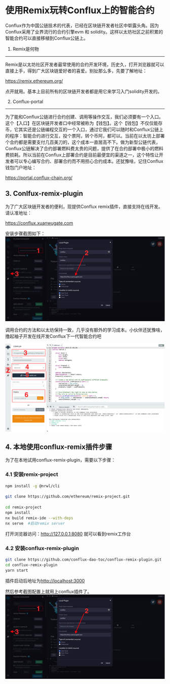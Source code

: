 使用Remix玩转Conflux上的智能合约
===

Conflux作为中国公链技术的代表，已经在区块链开发者社区中崭露头角。因为Conflux采用了业界流行的合约引擎evm 和 solidity。这样以太坊社区之前积累的智能合约可以直接移植到Conflux公链上。

1. Remix是何物
---
Remix是以太坊社区开发者最常使用的合约开发环境，历史久，打开浏览器就可以直接上手，得到广大区块链爱好者的喜爱。别扯那么多，先要了解地址：

https://remix.ethereum.org/

点开就用。基本上目前所有的区块链开发者都是用它来学习入门solidity开发的。

2. Conflux-portal
---
为了能和Conflux公链进行合约创建、调用等操作交互，我们必须要有一个入口。这个【入口】在区块链开发者口中经常被称为【钱包】。这个【钱包】不仅仅能存币，它其实还是公链编程交互的一个入口，通过它我们可以随时和Conflux公链上的程序：智能合约进行交互，投个票阿，转个币阿，都可以。当前在以太坊上部署个合约都是需要支付几百美刀的，这个成本一直居高不下。做为新型公链代表，Conflux公链解决了合约部署燃料费太贵的问题，提供了在合约部署中极小的燃料费损耗。所以当前在Conflux上部署合约是目前最便宜的渠道之一，这个特性让开发者可以专心编写合约、部署合约而不用担心合约成本。还犹豫啥，记住Conflux钱包门户地址：

https://portal.conflux-chain.org/


## 3. Conlfux-remix-plugin
为了广大区块链开发者的便利，现提供Conflux remix插件，直接支持在线开发。请认准地址：

https://conflux.xuanwugate.com

安装步骤截图如下：
![gudie demo](./plugin1.png)

调用合约的方法和以太坊保持一致，几乎没有额外的学习成本。小伙伴还犹豫啥，撸起袖子开发在线开发Conflux下一代智能合约吧

![gudie demo](./plugin2.png)



## 4. 本地使用conflux-remix插件步骤

为了在本地试用conflux-remix-plugin，需要以下步骤：

### 4.1 安装remix-project

```bash
npm install -g @nrwl/cli

git clone https://github.com/ethereum/remix-project.git

cd remix-project
npm install
nx build remix-ide --with-deps
nx serve  #启动remix server
```

打开浏览器访问：http://127.0.0.1:8080 就可以看到remix工作台

### 4.2 安装conflux-remix-plugin

```bash
git clone https://github.com/conflux-dao-toc/conflux-remix-plugin.git
cd conflux-remix-plugin
yarn start
```

插件启动后地址为[http://localhost:3000](http://localhost:3000/) 

然后参考截图配置上就用上conflux插件了。![plugin-install](./plugin1.png)

